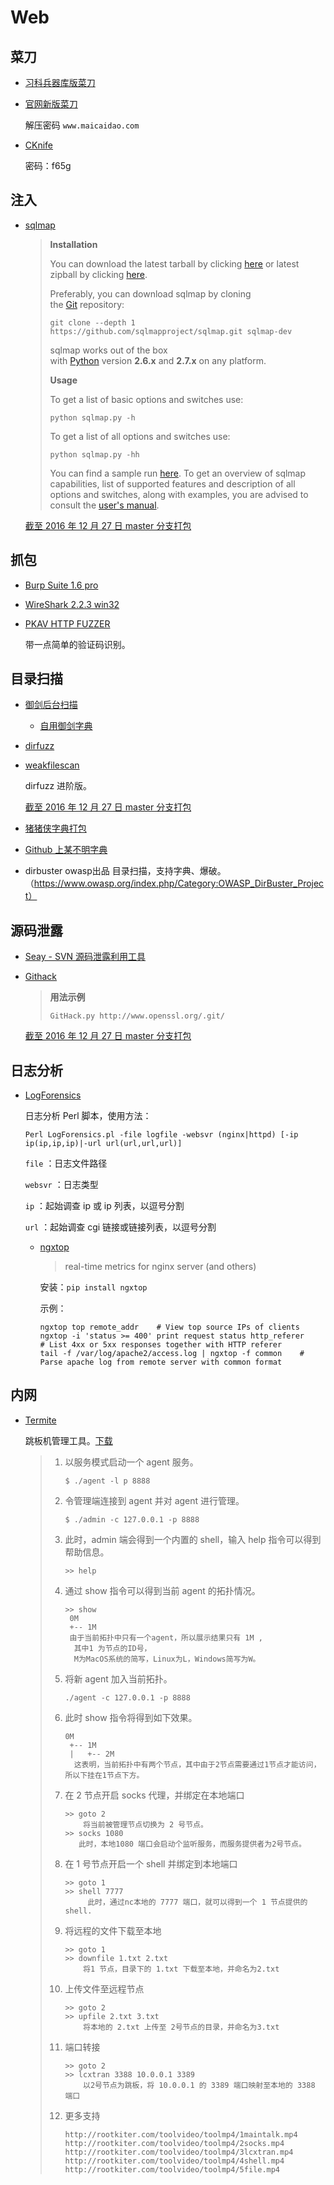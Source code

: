 # Web

## 菜刀

- [习科兵器库版菜刀](https://attach.blackbap.org/down/wzaq/caidao.rar)

- [官网新版菜刀](http://down.40huo.cn/web/caidao-20160622-www.maicaidao.com.7z)

    解压密码 `www.maicaidao.com`

- [CKnife](http://pan.baidu.com/s/1nul1mpr)

    密码：f65g

## 注入

* [sqlmap](https://github.com/sqlmapproject/sqlmap)

    > **Installation**
    >
    > You can download the latest tarball by clicking [here](https://github.com/sqlmapproject/sqlmap/tarball/master) or latest zipball by clicking [here](https://github.com/sqlmapproject/sqlmap/zipball/master).
    >
    > Preferably, you can download sqlmap by cloning the [Git](https://github.com/sqlmapproject/sqlmap) repository:
    >
    > ```
    > git clone --depth 1 https://github.com/sqlmapproject/sqlmap.git sqlmap-dev
    >
    > ```
    >
    > sqlmap works out of the box with [Python](http://www.python.org/download/) version **2.6.x** and **2.7.x** on any platform.
    >
    > **Usage**
    >
    > To get a list of basic options and switches use:
    >
    > ```
    > python sqlmap.py -h
    >
    > ```
    >
    > To get a list of all options and switches use:
    >
    > ```
    > python sqlmap.py -hh
    >
    > ```
    >
    > You can find a sample run [here](https://asciinema.org/a/46601). To get an overview of sqlmap capabilities, list of supported features and description of all options and switches, along with examples, you are advised to consult the [user's manual](https://github.com/sqlmapproject/sqlmap/wiki).

    [截至 2016 年 12 月 27 日 master 分支打包](http://down.40huo.cn/web/weakfilescan-master.zip)

## 抓包

* [Burp Suite 1.6 pro]()

* [WireShark 2.2.3 win32](http://down.40huo.cn/web/Wireshark-win32-2.2.3.exe)

* [PKAV HTTP FUZZER](http://down.40huo.cn/web/Pkav%20HTTP%20Fuzzer%201.5.5.zip)

    带一点简单的验证码识别。

## 目录扫描

* [御剑后台扫描](http://down.40huo.cn/web/%E5%BE%A1%E5%89%91%E5%90%8E%E5%8F%B0%E6%89%AB%E6%8F%8F%E7%8F%8D%E8%97%8F%E7%89%88.zip)

    * [自用御剑字典](http://down.40huo.cn/wordlist/%E5%BE%A1%E5%89%91%E5%AD%97%E5%85%B8.rar)

* [dirfuzz](http://down.40huo.cn/web/dirfuzz-master.zip)

* [weakfilescan](https://github.com/ring04h/weakfilescan)

    dirfuzz 进阶版。

    [截至 2016 年 12 月 27 日 master 分支打包](http://down.40huo.cn/web/weakfilescan-master.zip)

* [猪猪侠字典打包](http://pan.baidu.com/s/1geBDwGz)

* [Github 上某不明字典](http://down.40huo.cn/wordlist/wordlist.txt.gz)


* dirbuster owasp出品 目录扫描，支持字典、爆破。（https://www.owasp.org/index.php/Category:OWASP_DirBuster_Project）

## 源码泄露

* [Seay - SVN 源码泄露利用工具](http://down.40huo.cn/web/Seay-Svn%E6%BA%90%E4%BB%A3%E7%A0%81%E6%B3%84%E9%9C%B2%E6%BC%8F%E6%B4%9E%E5%88%A9%E7%94%A8%E5%B7%A5%E5%85%B72.0.zip)

* [Githack](https://github.com/lijiejie/GitHack)

    > **用法示例**
    >
    > ```
    > GitHack.py http://www.openssl.org/.git/
    > ```

    [截至 2016 年 12 月 27 日 master 分支打包](http://down.40huo.cn/web/GitHack-master.zip)

## 日志分析

* [LogForensics](https://github.com/xti9er/LogForensics)

    日志分析 Perl 脚本，使用方法：

    ```shell
    Perl LogForensics.pl -file logfile -websvr (nginx|httpd) [-ip ip(ip,ip,ip)|-url url(url,url,url)]
    ```

    `file` ：日志文件路径 

    `websvr` ：日志类型

    `ip` ：起始调查 ip 或 ip 列表，以逗号分割

    `url` ：起始调查 cgi 链接或链接列表，以逗号分割

  * [ngxtop](https://github.com/lebinh/ngxtop)

    > real-time metrics for nginx server (and others)

    安装：`pip install ngxtop`

    示例：

    ```shell
    ngxtop top remote_addr    # View top source IPs of clients
    ngxtop -i 'status >= 400' print request status http_referer    # List 4xx or 5xx responses together with HTTP referer
    tail -f /var/log/apache2/access.log | ngxtop -f common    # Parse apache log from remote server with common format
    ```

## 内网

- [Termite](http://rootkiter.com/Termite/)

    跳板机管理工具。[下载](http://pan.baidu.com/s/1pLUB7ar)

    > 1. 以服务模式启动一个 agent 服务。
    >
    >      ```shell
    >      $ ./agent -l p 8888
    >      ```
    >
    > 2. 令管理端连接到 agent 并对 agent 进行管理。
    >
    >      ```shell
    >      $ ./admin -c 127.0.0.1 -p 8888
    >      ```
    >
    > 3. 此时，admin 端会得到一个内置的 shell，输入 help 指令可以得到帮助信息。
    >
    >      ```shell
    >      >> help
    >      ```
    >
    > 4. 通过 show 指令可以得到当前 agent 的拓扑情况。
    >
    >      ```shell
    >      >> show 
    >       0M
    >       +-- 1M
    >       由于当前拓扑中只有一个agent，所以展示结果只有 1M ,
    >        其中1 为节点的ID号，
    >        M为MacOS系统的简写，Linux为L，Windows简写为W。
    >      ```
    >
    > 5. 将新 agent 加入当前拓扑。
    >
    >      ```shell
    >      ./agent -c 127.0.0.1 -p 8888
    >      ```
    >
    > 6. 此时 show 指令将得到如下效果。
    >
    >      ```shell
    >      0M
    >       +-- 1M
    >       |   +-- 2M
    >        这表明，当前拓扑中有两个节点，其中由于2节点需要通过1节点才能访问，所以下挂在1节点下方。
    >      ```
    >
    > 7. 在 2 节点开启 socks 代理，并绑定在本地端口
    >
    >      ```shell
    >      >> goto 2
    >          将当前被管理节点切换为 2 号节点。
    >      >> socks 1080
    >         此时，本地1080 端口会启动个监听服务，而服务提供者为2号节点。
    >      ```
    >
    > 8. 在 1 号节点开启一个 shell 并绑定到本地端口
    >
    >      ```shell
    >      >> goto 1
    >      >> shell 7777
    >           此时，通过nc本地的 7777 端口，就可以得到一个 1 节点提供的 shell.
    >      ```
    >
    > 9. 将远程的文件下载至本地
    >
    >      ```shell
    >      >> goto 1
    >      >> downfile 1.txt 2.txt
    >          将1 节点，目录下的 1.txt 下载至本地，并命名为2.txt
    >      ```
    >
    > 10. 上传文件至远程节点
    >
    >     ```shell
    >     >> goto 2
    >     >> upfile 2.txt 3.txt
    >         将本地的 2.txt 上传至 2号节点的目录，并命名为3.txt
    >     ```
    >
    > 11. 端口转接
    >
    >     ```shell
    >     >> goto 2 
    >     >> lcxtran 3388 10.0.0.1 3389
    >         以2号节点为跳板，将 10.0.0.1 的 3389 端口映射至本地的 3388 端口
    >     ```
    >
    > 12. 更多支持
    >
    >     ```
    >     http://rootkiter.com/toolvideo/toolmp4/1maintalk.mp4
    >     http://rootkiter.com/toolvideo/toolmp4/2socks.mp4
    >     http://rootkiter.com/toolvideo/toolmp4/3lcxtran.mp4
    >     http://rootkiter.com/toolvideo/toolmp4/4shell.mp4
    >     http://rootkiter.com/toolvideo/toolmp4/5file.mp4
    >     ```

